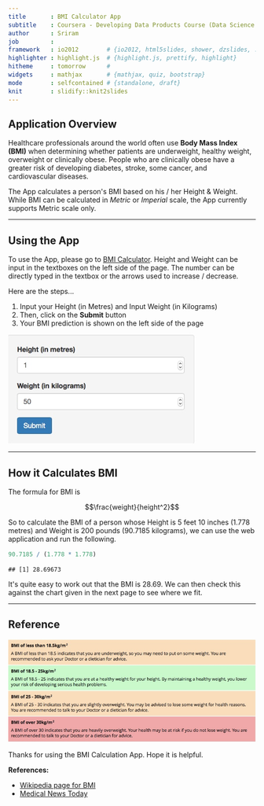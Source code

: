 ```yaml
---
title       : BMI Calculator App
subtitle    : Coursera - Developing Data Products Course (Data Science Specialization)
author      : Sriram
job         : 
framework   : io2012        # {io2012, html5slides, shower, dzslides, ...}
highlighter : highlight.js  # {highlight.js, prettify, highlight}
hitheme     : tomorrow      # 
widgets     : mathjax       # {mathjax, quiz, bootstrap}
mode        : selfcontained # {standalone, draft}
knit        : slidify::knit2slides
---
```


## Application Overview

Healthcare professionals around the world often use **Body Mass Index (BMI)** when determining whether patients are underweight, healthy weight, overweight or clinically obese. People who are clinically obese have a greater risk of developing diabetes, stroke, some cancer, and cardiovascular diseases.

The App calculates a person's BMI based on his / her Height & Weight.  While BMI can be calculated in *Metric* or *Imperial* scale, the App currently supports Metric scale only.

---

## Using the App

To use the App, please go to [BMI Calculator](https://sri12ram.shinyapps.io/bmiCalculation).
Height and Weight can be input in the textboxes on the left side of the page.  The number can be directly typed in the textbox or the arrows used to increase / decrease.  

Here are the steps...  
1. Input your Height (in Metres) and Input Weight (in Kilograms)  
2. Then, click on the **Submit** button  
3. Your BMI prediction is shown on the left side of the page  

![bmi input](assets/img/bmi-input.jpg)

---

## How it Calculates BMI

The formula for BMI is

$$\frac{weight}{height^2}$$

So to calculate the BMI of a person whose Height is 5 feet 10 inches (1.778 metres) and Weight is 200 pounds (90.7185 kilograms),  we can use the web application and run the following.


```r
90.7185 / (1.778 * 1.778)
```

```
## [1] 28.69673
```

It's quite easy to work out that the BMI is 28.69.  We can then check this against the chart given in the next page to see where we fit.

---

## Reference 

![bmi classification](assets/img/bmi-class.jpg)

Thanks for using the BMI Calculation App.  Hope it is helpful.

**References:**
* [Wikipedia page for BMI](http://en.wikipedia.org/wiki/Body_mass_index)
* [Medical News Today](http://www.medicalnewstoday.com/info/obesity/what-is-bmi.php)

